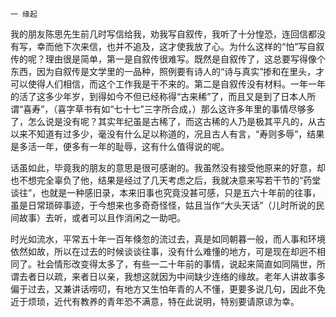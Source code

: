     一 缘起 

   我的朋友陈思先生前几时写信给我，劝我写自叙传，我听了十分惶恐，连回信都没有写，幸而他下次来信，也并不追及，这才使我放了心。为什么这样的“怕”写自叙传的呢？理由很是简单，第一是自叙传很难写。既然是自叙传了，这总要写得像个东西，因为自叙传是文学里的一品种，照例要有诗人的“诗与真实”掺和在里头，才可以使得人们相信，而这个工作我是干不来的。第二是自叙传没有材料。一年一年的活了这多少年岁，到得如今不但已经称得“古来稀”了，而且又是到了日本人所谓“喜寿”，（喜字草书有如“七十七”三字所合成，）那么这许多年里的事情尽够多了，怎么说是没有呢？其实年纪虽是古稀了，而这古稀的人乃是极其平凡的，从古以来不知道有过多少，毫没有什么足以称道的，况且古人有言，“寿则多辱”，结果是多活一年，便多有一年的耻辱，这有什么值得说的呢。

   话虽如此，毕竟我的朋友的意思是很可感谢的。我虽然没有接受他原来的好意，却也不想完全辜负了他，结果是经过了几天考虑之后，我就决意来写若干节的“药堂谈往”，也就是一种感旧录，本来旧事也究竟没甚可感，只是五六十年前的往事，虽是日常琐碎事迹，于今想来也多奇奇怪怪，姑且当作“大头天话”（儿时所说的民间故事）去听，或者可以且作消闲之一助吧。

   时光如流水，平常五十年一百年倏忽的流过去，真是如同朝暮一般，而人事和环境依然如故，所以在过去的时候谈谈往事，没有什么难懂的地方，可是现在却迥不相同了。社会情形改变得太多了，有些一二十年前的事情，说起来简直如同隔世，所谓去者日以疏，来者日以亲，我想这就因为中间缺少连络的缘故。老年人讲故事多偏于过去，又兼讲话唠叨，有地方又生怕年青的人不懂，更要多说几句，因此不免近于烦琐，近代有教养的青年恐不满意，特在此说明，特别要请原谅为幸。

